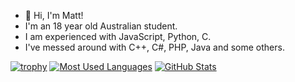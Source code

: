 - 👋 Hi, I'm Matt!
- I'm an 18 year old Australian student.
- I am experienced with JavaScript, Python, C.
- I've messed around with C++, C#, PHP, Java and some others.

[![trophy](https://github-profile-trophy.vercel.app/?username=Matt-DESTROYER)](https://github.com/Matt-DESTROYER)
[![Most Used Languages](https://github-readme-stats.vercel.app/api/top-langs/?username=Matt-DESTROYER&theme=gruvbox_light)](https://github.com/Matt-DESTROYER)
[![GitHub Stats](https://github-readme-stats.vercel.app/api?username=Matt-DESTROYER&show_icons=true&count_private=true&theme=gruvbox_light)](https://github.com/Matt-DESTROYER)
